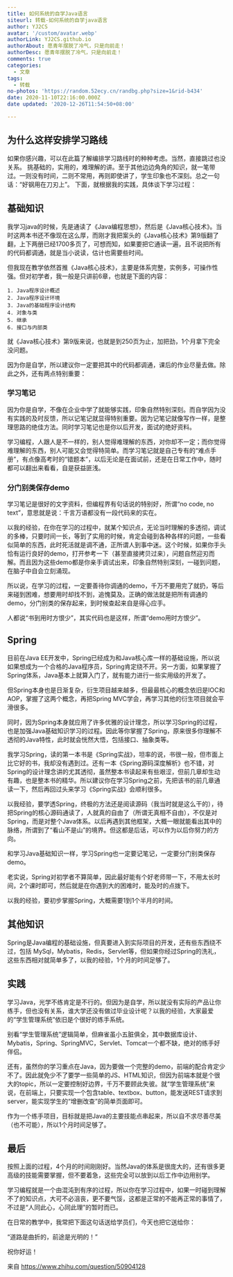 ```yaml
---
title: 如何系统的自学Java语言
siteurl: 转载-如何系统的自学java语言
author: YJ2CS
avatar: '/custom/avatar.webp'
authorLink: YJ2CS.github.io
authorAbout: 愿青年摆脱了冷气，只是向前走！
authorDesc: 愿青年摆脱了冷气，只是向前走！
comments: true
categories:
  - 文章
tags:
  - 转载
no-photos: 'https://random.52ecy.cn/randbg.php?size=1&rid-b434'
date: 2020-11-10T22:16:00.000Z
date updated: '2020-12-26T11:54:50+08:00'

---
```


## 为什么这样安排学习路线

如果你感兴趣，可以在此篇了解编排学习路线时的种种考虑。当然，直接跳过也没关系。
挑基础的，实用的，难理解的讲。至于其他边边角角的知识，就一笔带过。一则没有时间，二则不常用，再则即使讲了，学生印象也不深刻。总之一句话：“好钢用在刀刃上”。
下面，就根据我的实践，具体谈下学习过程：

## 基础知识

我学习java的时候，先是通读了《Java编程思想》，然后是《Java核心技术》。当时这两本书还不像现在这么厚，而刚才我把案头的《Java核心技术》第9版翻了翻，上下两册已经1700多页了，可想而知，如果要把它通读一遍，且不说把所有的代码都调通，就是当小说读，估计也需要些时间。

但我现在教学依然首推《Java核心技术》，主要是体系完整，实例多，可操作性强。但对初学者，我一般是只讲前6章，也就是下面的内容：

    1. Java程序设计概述
    2. Java程序设计环境
    3. Java的基础程序设计结构
    4. 对象与类
    5. 继承
    6. 接口与内部类

就《Java核心技术》第9版来说，也就是到250页为止，加把劲，1个月拿下完全没问题。

因为你是自学，所以建议你一定要把其中的代码都调通，课后的作业尽量去做。除此之外，还有两点特别重要：

### 学习笔记

因为你是自学，不像在企业中学了就能够实践，印象自然特别深刻。而自学因为没有实践的及时反馈，所以记笔记就显得特别重要。因为记笔记就像写作一样，是整理思路的绝佳方法。同时学习笔记也是你以后开发，面试的绝好资料。

学习编程，人跟人是不一样的，别人觉得难理解的东西，对你却不一定；而你觉得难理解的东西，别人可能又会觉得特简单。而学习笔记就是自己专有的“难点手册”，有点像高考时的“错题本”，以后无论是在面试前，还是在日常工作中，随时都可以翻出来看看，自是获益匪浅。

### 分门别类保存demo

学习笔记是很好的文字资料，但编程界有句话说的特别好，所谓“no code, no text”，意思就是说：千言万语都没有一段代码来的实在。

以我的经验，在你在学习的过程中，就某个知识点，无论当时理解的多透彻，调试的多棒，只要时间一长，等到了实用的时候，肯定会碰到各种各样的问题，一些看似简单的东西，此时死活就是调不通，正所谓人到事中迷。这个时候，如果你手头恰有运行良好的demo，打开参考一下（甚至直接拷贝过来），问题自然迎刃而解。而且因为这些demo都是你亲手调试出来，印象自然特别深刻，一碰到问题，在脑子中自会立刻涌现。

所以说，在学习的过程，一定要善待你调通的demo，千万不要用完了就扔，等后来碰到困难，想要用时却找不到，追愧莫及。正确的做法就是把所有调通的demo，分门别类的保存起来，到时候查起来自是得心应手。

人都说“书到用时方恨少”，其实代码也是这样，所谓“demo用时方恨少”。

## Spring

目前在Java EE开发中，Spring已经成为和Java核心库一样的基础设施，所以说如果想成为一个合格的Java程序员，Spring肯定绕不开。另一方面，如果掌握了Spring体系，Java基本上就算入门了，就有能力进行一些实用级的开发了。

但Spring本身也是日渐复杂，衍生项目越来越多，但最最核心的概念依旧是IOC和AOP，掌握了这两个概念，再把Spring MVC学会，再学习其他的衍生项目就会平滑很多。

同时，因为Spring本身就应用了许多优雅的设计理念，所以学习Spring的过程，也是加强Java基础知识学习的过程。因此等你掌握了Spring，原来很多你理解不透彻的Java特性，此时就会恍然大悟，包括接口、抽象类等。

我学习Spring，读的第一本书是《Spring实战》，坦率的说，书很一般，但市面上比它好的书，我却没有遇到过。还有一本《Spring源码深度解析》也不错，对Spring的设计理念讲的尤其透彻，虽然整本书读起来有些艰涩，但前几章却生动有趣，也是整本书的精华。所以建议你在学习Spring之前，先把该书的前几章通读一下，然后再回过头来学习《Spring实战》会顺利很多。

以我经验，要学透Spring，终极的方法还是阅读源码（我当时就是这么干的），待把Spring的核心源码通读了，人就真的自由了（所谓无真相不自由），不仅是对Spring，而是对整个Java体系。以后再遇到其他框架，大概一眼就能看出其中的脉络，所谓到了“看山不是山”的境界。但这都是后话，可以作为以后你努力的方向。

和学习Java基础知识一样，学习Spring也一定要记笔记，一定要分门别类保存demo。

老实说，Spring对初学者不算简单，因此最好能有个好老师带一下，不用太长时间，2个课时即可，然后就是在你遇到大的困难时，能及时的点拨下。

以我的经验，要初步掌握Spring，大概需要1到1个半月的时间。

## 其他知识

Spring是Java编程的基础设施，但真要进入到实际项目的开发，还有些东西绕不过，包括 MySql，Mybatis，Redis，Servlet等，但如果你经过Spring的洗礼，这些东西相对就简单多了，以我的经验，1个月的时间足够了。

## 实践

学习Java，光学不练肯定是不行的。但因为是自学，所以就没有实际的产品让你练手，但也没有关系，谁大学还没有做过毕业设计呢？以我的经验，大家最爱的“学生管理系统”依旧是个很好的练手系统。

别看“学生管理系统”逻辑简单，但麻雀虽小五脏俱全，其中数据库设计、Mybatis，Spring、SpringMVC，Servlet、Tomcat一个都不缺，绝对的练手好伴侣。

还有，虽然你的学习重点在Java，因为要做一个完整的demo，前端的配合肯定少不了。因此就免少不了要学一些简单的JS、HTML知识，但因为前端本就是个很大的topic，所以一定要控制好边界，千万不要顾此失彼。就“学生管理系统”来说，在前端上，只要实现一个包含table、textbox、button，能发送REST请求到server，能实现学生的“增删改查”的简单页面即可。

作为一个练手项目，目标就是把Java的主要技能点串起来，所以自不求尽善尽美（也不可能），所以1个月时间足够了。

## 最后

按照上面的过程，4个月的时间刚刚好。当然Java的体系是很庞大的，还有很多更高级的技能需要掌握，但不要着急，这些完全可以放到以后工作中边用别学。

学习编程就是一个由混沌到有序的过程，所以你在学习过程中，如果一时碰到理解不了的知识点，大可不必沮丧，更不要气馁，这都是正常的不能再正常的事情了，不过是“人同此心，心同此理”的暂时而已。

在日常的教学中，我常把下面这句话送给学员们，今天也把它送给你：

“道路是曲折的，前途是光明的！”

祝你好运！

来自 <https://www.zhihu.com/question/50904128>
